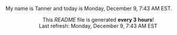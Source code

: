 My name is Tanner and today is Monday, December 9, 7:43 AM EST.

<p align="center">This <i>README</i> file is generated <b>every 3 hours</b>!</br>Last refresh: Monday, December 9, 7:43 AM EST<br /></p>
